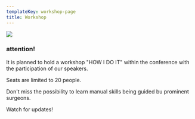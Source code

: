 ```yaml
---
templateKey: workshop-page
title: Workshop
---
```

![](/img/20141001_164555.jpg)

### attention!

It is  planned to hold a workshop "HOW I DO IT" within the conference with the participation of our speakers. 

Seats are limited to 20 people.

Don't miss the possibility to learn manual skills being guided bu prominent surgeons.

Watch for updates!
